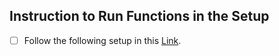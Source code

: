 ## Instruction to Run Functions in the Setup
- [ ] Follow the following setup in this [Link](https://raw.githack.com/ganeshb15/Tools/master/PythonOnlineSetup/doc/OnlineSetup.html).
